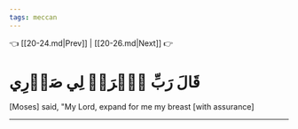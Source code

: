 ```yaml
---
tags: meccan
---
```


👈 [[20-24.md|Prev]] | [[20-26.md|Next]] 👉

# قَالَ رَبِّ ٱشۡرَحۡ لِي صَدۡرِي

[Moses] said, "My Lord, expand for me my breast [with assurance]

---

